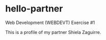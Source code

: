 # hello-partner
Web Development (WEBDEVT) Exercise #1

This is a profile of my partner Shiela Zaguirre.
